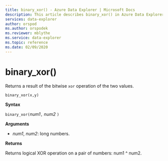 ```yaml
---
title: binary_xor() - Azure Data Explorer | Microsoft Docs
description: This article describes binary_xor() in Azure Data Explorer.
services: data-explorer
author: orspod
ms.author: orspodek
ms.reviewer: mblythe
ms.service: data-explorer
ms.topic: reference
ms.date: 02/09/2020
---
```

# binary_xor()

Returns a result of the bitwise `xor` operation of the two values.

```
binary_xor(x,y)
```

**Syntax**

`binary_xor(`*num1*`,` *num2* `)`

**Arguments**

* *num1*, *num2*: long numbers.

**Returns**

Returns logical XOR operation on a pair of numbers: num1 ^ num2.